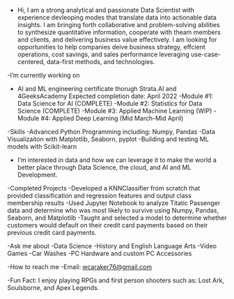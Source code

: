 - Hi, I am a strong analytical and passionate Data Scientist with experience devleoping modes that translate data into actionable data insights. I am bringing forth collaborative and problem-solving abilities to synthesize quantitative information, cooperate with theam members and clients, and delivering business value effectively. I am looking for opportunities to help companies deive business strategy, effcient operations, cost savings, and sales performance leveraging use-case-centered, data-first methods, and technologies.

-I’m currently working on 
- AI and ML engineering certificate thorugh Strata.AI and 4GeeksAcademy Expected completion date: April 2022
  -Module #1: Data Science for AI (COMPLETE)
  -Module #2: Statistics for Data Science (COMPLETE)
  -Module #3: Applied Machine Learning (WIP)
  -Module #4: Applied Deep Learning (Mid March-Mid April)

-Skills
  -Advanced Python Programming including: Numpy, Pandas
  -Data Visualizaiton with Matplotlib, Seaborn, pyplot
  -Building and testing ML models with Scikit-learn

- I’m interested in data and how we can leverage it to make the world a better place through Data Science, the cloud, and AI and ML Development.

-Completed Projects
  -Developed a KNNClassifier from scratch that provided classification and regression features and output class membership results
  -Used Jupyter Notebook to analyze Titatic Passenger data and determine who was most likely to survive using Numpy, Pandas, Seaborn, and Matplotlib
  -Taught and selected a model to determine whether customers would default on their credit card payments based on their previous credit card payments. 
 
 -Ask me about
  -Data Science
  -History and English Language Arts
  -Video Games
  -Car Washes
  -PC Hardware and custom PC Accessories
  
  -How to reach me
    -Email: wcaraker76@gmail.com
   
   -Fun Fact: I enjoy playing RPGs and first person shooters such as: Lost Ark, Soulsborne, and Apex Legends.
    
    
    

<!---
wcaraker76/wcaraker76 is a ✨ special ✨ repository because its `README.md` (this file) appears on your GitHub profile.
You can click the Preview link to take a look at your changes.
--->
